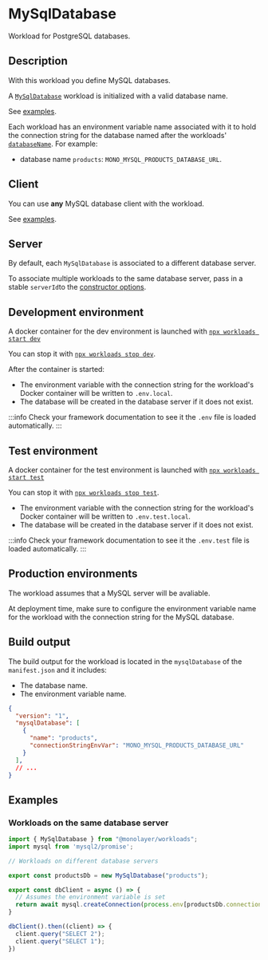 # MySqlDatabase

Workload for PostgreSQL databases.

## Description

With this workload you define MySQL databases.

A [`MySqlDatabase`](./../reference/api/main/classes/MySqlDatabase.md) workload is initialized with a valid database name.

See [examples](#examples).

Each workload has an environment variable name associated with it to hold the connection
string for the database named after the workloads' [`databaseName`](./../reference/api/main/classes/MySqlDatabase.md#properties). For example:

- database name `products`: `MONO_MYSQL_PRODUCTS_DATABASE_URL`.

## Client

You can use **any** MySQL database client with the workload.

See [examples](#examples).

## Server

By default, each `MySqlDatabase` is associated to a different database server.

To associate multiple workloads to the same database server, pass in a stable `serverId`to the [constructor options](./../reference/api/main/classes/MySqlDatabase.md#constructors).

## Development environment

A docker container for the dev environment is launched with [`npx workloads start dev`](./../reference/cli/start-dev.md)

You can stop it with [`npx workloads stop dev`](./../reference/cli/stop-dev.md).

After the container is started:

- The environment variable with the connection string for the workload's Docker container
will be written to `.env.local`.
- The database will be created in the database server if it does not exist.

:::info
Check your framework documentation to see it the `.env` file is loaded automatically.
:::

## Test environment

A docker container for the test environment is launched with [`npx workloads start test`](./../reference/cli/start-test.md)

You can stop it with [`npx workloads stop test`](./../reference/cli/stop-test.md).

- The environment variable with the connection string for the workload's Docker container
will be written to `.env.test.local`.
- The database will be created in the database server if it does not exist.

:::info
Check your framework documentation to see it the `.env.test` file is loaded automatically.
:::

## Production environments

The workload assumes that a MySQL server will be avaliable.

At deployment time, make sure to configure the environment variable name for the workload
with the connection string for the MySQL database.

## Build output

The build output for the workload is located in the `mysqlDatabase` of the `manifest.json`
and it includes:

- The database name.
- The environment variable name.

```json
{
  "version": "1",
  "mysqlDatabase": [
    {
      "name": "products",
      "connectionStringEnvVar": "MONO_MYSQL_PRODUCTS_DATABASE_URL"
    }
  ],
  // ...
}
```

## Examples

### Workloads on the same database server

```ts
import { MySqlDatabase } from "@monolayer/workloads";
import mysql from 'mysql2/promise';

// Workloads on different database servers

export const productsDb = new MySqlDatabase("products");

export const dbClient = async () => {
  // Assumes the environment variable is set
  return await mysql.createConnection(process.env[productsDb.connectionStringEnvVar]!)
}

dbClient().then((client) => {
  client.query("SELECT 2");
  client.query("SELECT 1");
})
```
